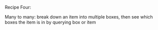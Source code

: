 Recipe Four:

Many to many: break down an item into multiple boxes, then see which boxes the item is in by querying box or item
